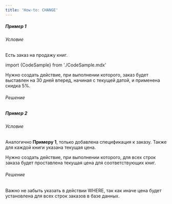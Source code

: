 ```yaml
---
title: 'How-to: CHANGE'
---
```


##### Пример 1

###### Условие

Есть заказ на продажу книг.

import {CodeSample} from './CodeSample.mdx'

<CodeSample url="https://ru-documentation.lsfusion.org/sample?file=UseCaseAssign&block=sample1"/>

Нужно создать действие, при выполнении которого, заказ будет выставлен на 30 дней вперед, начиная с текущей датой, и применена скидка 5%.

###### Решение

<CodeSample url="https://ru-documentation.lsfusion.org/sample?file=UseCaseAssign&block=solution1"/>

##### Пример 2

###### Условие

Аналогично **Примеру 1**, только добавлена спецификация к заказу. Также для каждой книги указана текущая цена.

<CodeSample url="https://ru-documentation.lsfusion.org/sample?file=UseCaseAssign&block=sample2"/>

Нужно создать действие, при выполнении которого, для всех строк заказа будет проставлена текущая цена для соответствующих книг.

###### Решение

<CodeSample url="https://ru-documentation.lsfusion.org/sample?file=UseCaseAssign&block=solution2"/>

Важно не забыть указать в действии WHERE, так как иначе цена будет установлена для всех строк заказов в базе данных.

